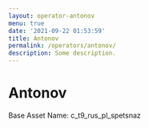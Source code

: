```yaml
---
layout: operator-antonov
menu: true
date: '2021-09-22 01:53:59'
title: Antonov
permalink: /operators/antonov/
description: Some description.
---
```


# Antonov

Base Asset Name: c_t9_rus_pl_spetsnaz
